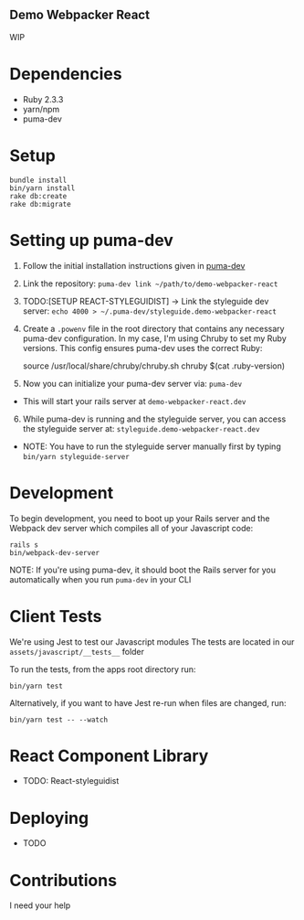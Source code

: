 ## Demo Webpacker React
WIP

# Dependencies
* Ruby 2.3.3
* yarn/npm
* puma-dev

# Setup
```shell
bundle install
bin/yarn install
rake db:create
rake db:migrate
```

# Setting up puma-dev
1) Follow the initial installation instructions given in [puma-dev](https://github.com/puma/puma-dev)
2) Link the repository: `puma-dev link ~/path/to/demo-webpacker-react`
3) TODO:[SETUP REACT-STYLEGUIDIST] -> Link the styleguide dev server: `echo 4000 > ~/.puma-dev/styleguide.demo-webpacker-react`
4) Create a `.powenv` file in the root directory that contains any necessary puma-dev configuration. In my case, I'm using Chruby to set my Ruby versions. This config ensures puma-dev uses the correct Ruby:

	source /usr/local/share/chruby/chruby.sh
	chruby $(cat .ruby-version)


5) Now you can initialize your puma-dev server via: `puma-dev`
- This will start your rails server at `demo-webpacker-react.dev`

6) While puma-dev is running and the styleguide server, you can access the styleguide server at: `styleguide.demo-webpacker-react.dev`
- NOTE: You have to run the styleguide server manually first by typing `bin/yarn styleguide-server`

# Development
To begin development, you need to boot up your Rails server and the Webpack
dev server which compiles all of your Javascript code:
```shell
rails s
bin/webpack-dev-server
```

NOTE: If you're using puma-dev, it should boot the Rails server for you automatically
when you run `puma-dev` in your CLI

# Client Tests
We're using Jest to test our Javascript modules
The tests are located in our `assets/javascript/__tests__` folder

To run the tests, from the apps root directory run:
```shell
bin/yarn test
```

Alternatively, if you want to have Jest re-run when files are changed, run:
```shell
bin/yarn test -- --watch
```

# React Component Library
- TODO: React-styleguidist

# Deploying
- TODO

# Contributions
I need your help
